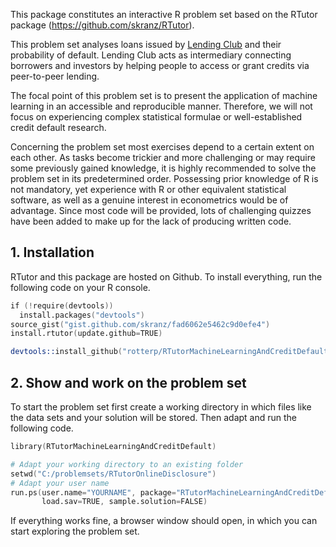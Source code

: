 This package constitutes an interactive R problem set based on the RTutor package (https://github.com/skranz/RTutor).

This problem set analyses loans issued by <a href="https://www.lendingclub.com/" target = "_blank">Lending Club</a> and their probability of default. Lending Club acts as intermediary connecting borrowers and investors by helping people to access or grant credits via peer-to-peer lending.

The focal point of this problem set is to present the application of machine learning in an accessible and reproducible manner. Therefore, we will not focus on experiencing complex statistical formulae or well-established credit default research.

Concerning the problem set most exercises depend to a certain extent on each other. As tasks become trickier and more challenging or may require some previously gained knowledge, it is highly recommended to solve the problem set in its predetermined order. Possessing prior knowledge of R is not mandatory, yet experience with R or other equivalent statistical software, as well as a genuine interest in econometrics would be of advantage. Since most code will be provided, lots of challenging quizzes have been added to make up for the lack of producing written code.


## 1. Installation

RTutor and this package are hosted on Github. To install everything, run the following code on your R console.
```s
if (!require(devtools))
  install.packages("devtools")
source_gist("gist.github.com/skranz/fad6062e5462c9d0efe4")
install.rtutor(update.github=TRUE)

devtools::install_github("rotterp/RTutorMachineLearningAndCreditDefault", upgrade_dependencies=FALSE)
```

## 2. Show and work on the problem set
To start the problem set first create a working directory in which files like the data sets and your solution will be stored. Then adapt and run the following code.
```s
library(RTutorMachineLearningAndCreditDefault)

# Adapt your working directory to an existing folder
setwd("C:/problemsets/RTutorOnlineDisclosure")
# Adapt your user name
run.ps(user.name="YOURNAME", package="RTutorMachineLearningAndCreditDefault",
       load.sav=TRUE, sample.solution=FALSE)
```
If everything works fine, a browser window should open, in which you can start exploring the problem set.
